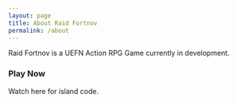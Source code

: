 ```yaml
---
layout: page
title: About Raid Fortnov
permalink: /about
---
```


Raid Fortnov is a UEFN Action RPG Game currently in development.
 
### Play Now

Watch here for island code.
